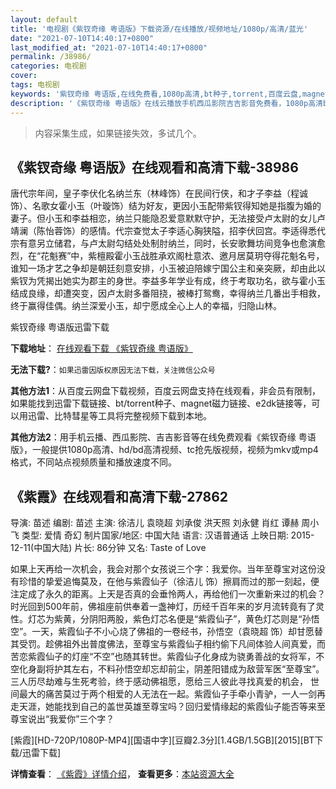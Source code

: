 ```yaml
---
layout: default
title: '电视剧《紫钗奇缘 粤语版》下载资源/在线播放/视频地址/1080p/高清/蓝光'
date: "2021-07-10T14:40:17+0800"
last_modified_at: "2021-07-10T14:40:17+0800"
permalink: /38986/
categories: 电视剧
cover:
tags: 电视剧
keywords: '紫钗奇缘 粤语版,在线免费看,1080p高清,bt种子,torrent,百度云盘,magnet,磁力链,迅雷下载资源'
description: '《紫钗奇缘 粤语版》在线云播放手机西瓜影院吉吉影音免费看，1080p高清bd/hd未删减完整版和tc抢先枪版，mkv/mp4格式，附带bt/torrent种子、magnet/磁力链、百度云盘、网盘资源迅雷下载链接'
---
```


>内容采集生成，如果链接失效，多试几个。


## 《紫钗奇缘 粤语版》在线观看和高清下载-38986

唐代宗年间，皇子李伏化名纳兰东（林峰饰）在民间行侠，和才子李益（程诚饰）、名歌女霍小玉（叶璇饰）结为好友，更因小玉配带紫钗得知她是指腹为婚的妻子。但小玉和李益相恋，纳兰只能隐忍爱意默默守护，无法接受卢太尉的女儿卢靖澜（陈怡蓉饰）的感情。代宗查觉太子李适心胸狭隘，招李伏回宫。李适得悉代宗有意另立储君，与卢太尉勾结处处制肘纳兰，同时，长安歌舞坊间竞争也愈演愈烈，在“花魁赛”中，紫檀殿霍小玉战胜承欢阁杜意浓、邀月居莫玥夺得花魁名号，谁知一场才艺之争却是朝廷刻意安排，小玉被迫陪嫁宁国公主和亲突厥，却由此以紫钗为凭揭出她实为郡主的身世。李益多年学业有成，终于考取功名，欲与霍小玉结成良缘，却遭突变，因卢太尉多番阻挠，被棒打鸳鸯，幸得纳兰几番出手相救，终于赢得佳偶。纳兰深爱小玉，却宁愿成全心上人的幸福，归隐山林。


紫钗奇缘 粤语版迅雷下载

**下载地址**： [在线观看下载 《紫钗奇缘 粤语版》](https://www.993dy.com//vod-detail-id-13419.html) 


**无法下载?**：`如果迅雷因版权原因无法下载，关注微信公众号 `

**其他方法1**：从百度云网盘下载视频，百度云网盘支持在线观看，非会员有限制，如果能找到迅雷下载链接、bt/torrent种子、magnet磁力链接、e2dk链接等，可以用迅雷、比特彗星等工具将完整视频下载到本地。

**其他方法2**：用手机云播、西瓜影院、吉吉影音等在线免费观看《紫钗奇缘 粤语版》，一般提供1080p高清、hd/bd高清视频、tc抢先版视频，视频为mkv或mp4格式，不同站点视频质量和播放速度不同。


## 《紫霞》在线观看和高清下载-27862

导演: 苗述 编剧: 苗述 主演: 徐洁儿 袁晓超 刘承俊 洪天照 刘永健 肖红 谭赫 周小飞 类型: 爱情 奇幻 制片国家/地区: 中国大陆 语言: 汉语普通话 上映日期: 2015-12-11(中国大陆) 片长: 86分钟 又名: Taste of Love

如果上天再给一次机会，我会对那个女孩说三个字：我爱你。当年至尊宝对这份没有珍惜的挚爱追悔莫及，在他与紫霞仙子（徐洁儿 饰）擦肩而过的那一刻起，便注定成了永久的距离。上天是否真的会垂怜两人，再给他们一次重新来过的机会？ 时光回到500年前，佛祖座前供奉着一盏神灯，历经千百年来的岁月流转竟有了灵性。灯芯为紫黄，分阴阳两股，紫色灯芯名便是“紫霞仙子”，黄色灯芯则是“孙悟空”。一天，紫霞仙子不小心烧了佛祖的一卷经书，孙悟空（袁晓超 饰）却甘愿替其受罚。趁佛祖外出普度佛法，至尊宝与紫霞仙子相约偷下凡间体验人间真爱，而苦恋紫霞仙子的灯座“不空”也随其转世。紫霞仙子化身成为骁勇善战的女将军，不空化身副将护其左右，不料孙悟空却忘却前尘，阴差阳错成为敌营军医“至尊宝”。 三人历尽劫难与生死考验，终于感动佛祖愿，愿给三人彼此寻找真爱的机会， 世间最大的痛苦莫过于两个相爱的人无法在一起。紫霞仙子手牵小青驴，一人一剑再走天涯，她能找到自己的盖世英雄至尊宝吗？回归爱情缘起的紫霞仙子能否等来至尊宝说出“我爱你”三个字？


[紫霞][HD-720P/1080P-MP4][国语中字][豆瓣2.3分][1.4GB/1.5GB][2015][BT下载/迅雷下载]

**详情查看**： [《紫霞》详情介绍](/movie/27862/)， **查看更多**：[本站资源大全](/movie/t/all/)

